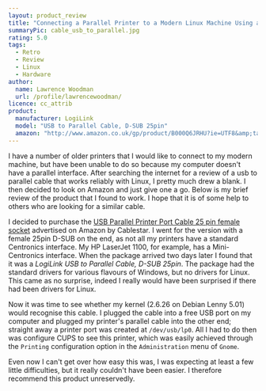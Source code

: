 ```yaml
---
layout: product_review
title: "Connecting a Parallel Printer to a Modern Linux Machine Using a LogiLink USB to Parallel Cable, D-SUB 25pin"
summaryPic: cable_usb_to_parallel.jpg
rating: 5.0
tags:
  - Retro
  - Review
  - Linux
  - Hardware
author:
  name: Lawrence Woodman
  url: /profile/lawrencewoodman/
licence: cc_attrib
product:
  manufacturer: LogiLink
  model: "USB to Parallel Cable, D-SUB 25pin"
  amazon: "http://www.amazon.co.uk/gp/product/B000Q6JRHU?ie=UTF8&amp;tag=techtinkering-21&amp;linkCode=as2&amp;camp=1634&amp;creative=6738&amp;creativeASIN=B000Q6JRHU"
---
```


I have a number of older printers that I would like to connect to my modern machine, but have been unable to do so because my computer doesn't have a parallel interface.  After searching the internet for a review of a usb to parallel cable that works reliably with Linux, I pretty much drew a blank.  I then decided to look on Amazon and just give one a go.  Below is my brief review of the product that I found to work.  I hope that it is of some help to others who are looking for a similar cable.

I decided to purchase the <a class="amazonLink" href="http://www.amazon.co.uk/gp/product/B000Q6JRHU?ie=UTF8&amp;tag=techtinkering-21&amp;linkCode=as2&amp;camp=1634&amp;creative=6738&amp;creativeASIN=B000Q6JRHU" title="Buy from Amazon">USB Parallel Printer Port Cable 25 pin female socket</a> advertised on Amazon by Cablestar.  I went for the version with a female 25pin D-SUB on the end, as not all my printers have a standard Centronics interface.  My HP LaserJet 1100, for example, has a Mini-Centronics interface.  When the package arrived two days later I found that it was a _LogiLink USB to Parallel Cable, D-SUB 25pin_.  The package had the standard drivers for various flavours of Windows, but no drivers for Linux.  This came as no surprise, indeed I really would have been surprised if there had been drivers for Linux.

Now it was time to see whether my kernel (2.6.26 on Debian Lenny 5.01) would recognise this cable.  I plugged the cable into a free USB port on my computer and plugged my printer's parallel cable into the other end; straight away a printer port was created at `/dev/usb/lp0`.  All I had to do then was configure CUPS to see this printer, which was easily achieved through the `Printing` configuration option in the `Administration` menu of `Gnome`.

Even now I can't get over how easy this was, I was expecting at least a few little difficulties, but it really couldn't have been easier.  I therefore recommend this product unreservedly.
